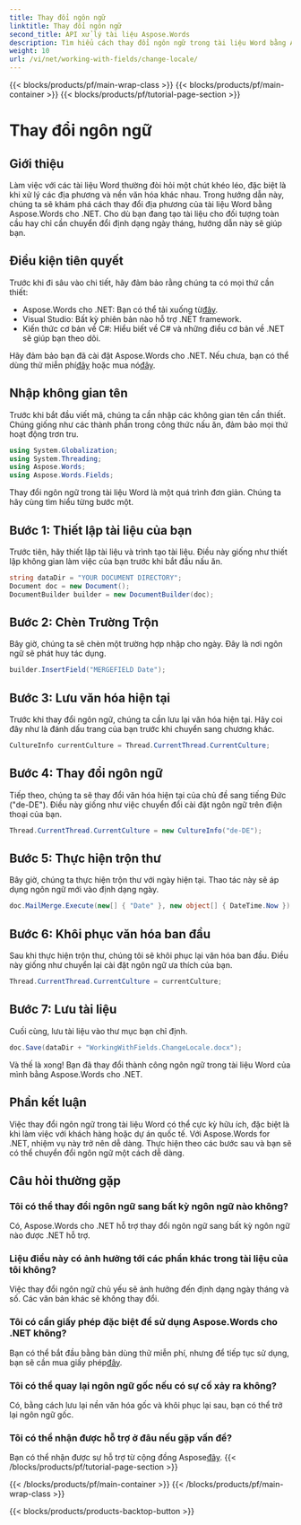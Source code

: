 ```yaml
---
title: Thay đổi ngôn ngữ
linktitle: Thay đổi ngôn ngữ
second_title: API xử lý tài liệu Aspose.Words
description: Tìm hiểu cách thay đổi ngôn ngữ trong tài liệu Word bằng Aspose.Words cho .NET với hướng dẫn này. Hoàn hảo để xử lý các dự án và khách hàng quốc tế.
weight: 10
url: /vi/net/working-with-fields/change-locale/
---
```


{{< blocks/products/pf/main-wrap-class >}}
{{< blocks/products/pf/main-container >}}
{{< blocks/products/pf/tutorial-page-section >}}

# Thay đổi ngôn ngữ

## Giới thiệu

Làm việc với các tài liệu Word thường đòi hỏi một chút khéo léo, đặc biệt là khi xử lý các địa phương và nền văn hóa khác nhau. Trong hướng dẫn này, chúng ta sẽ khám phá cách thay đổi địa phương của tài liệu Word bằng Aspose.Words cho .NET. Cho dù bạn đang tạo tài liệu cho đối tượng toàn cầu hay chỉ cần chuyển đổi định dạng ngày tháng, hướng dẫn này sẽ giúp bạn.

## Điều kiện tiên quyết

Trước khi đi sâu vào chi tiết, hãy đảm bảo rằng chúng ta có mọi thứ cần thiết:

-  Aspose.Words cho .NET: Bạn có thể tải xuống từ[đây](https://releases.aspose.com/words/net/).
- Visual Studio: Bất kỳ phiên bản nào hỗ trợ .NET framework.
- Kiến thức cơ bản về C#: Hiểu biết về C# và những điều cơ bản về .NET sẽ giúp bạn theo dõi.

 Hãy đảm bảo bạn đã cài đặt Aspose.Words cho .NET. Nếu chưa, bạn có thể dùng thử miễn phí[đây](https://releases.aspose.com/) hoặc mua nó[đây](https://purchase.aspose.com/buy).

## Nhập không gian tên

Trước khi bắt đầu viết mã, chúng ta cần nhập các không gian tên cần thiết. Chúng giống như các thành phần trong công thức nấu ăn, đảm bảo mọi thứ hoạt động trơn tru.

```csharp
using System.Globalization;
using System.Threading;
using Aspose.Words;
using Aspose.Words.Fields;
```

Thay đổi ngôn ngữ trong tài liệu Word là một quá trình đơn giản. Chúng ta hãy cùng tìm hiểu từng bước một.

## Bước 1: Thiết lập tài liệu của bạn

Trước tiên, hãy thiết lập tài liệu và trình tạo tài liệu. Điều này giống như thiết lập không gian làm việc của bạn trước khi bắt đầu nấu ăn.

```csharp
string dataDir = "YOUR DOCUMENT DIRECTORY";
Document doc = new Document();
DocumentBuilder builder = new DocumentBuilder(doc);
```

## Bước 2: Chèn Trường Trộn

Bây giờ, chúng ta sẽ chèn một trường hợp nhập cho ngày. Đây là nơi ngôn ngữ sẽ phát huy tác dụng.

```csharp
builder.InsertField("MERGEFIELD Date");
```

## Bước 3: Lưu văn hóa hiện tại

Trước khi thay đổi ngôn ngữ, chúng ta cần lưu lại văn hóa hiện tại. Hãy coi đây như là đánh dấu trang của bạn trước khi chuyển sang chương khác.

```csharp
CultureInfo currentCulture = Thread.CurrentThread.CurrentCulture;
```

## Bước 4: Thay đổi ngôn ngữ

Tiếp theo, chúng ta sẽ thay đổi văn hóa hiện tại của chủ đề sang tiếng Đức ("de-DE"). Điều này giống như việc chuyển đổi cài đặt ngôn ngữ trên điện thoại của bạn.

```csharp
Thread.CurrentThread.CurrentCulture = new CultureInfo("de-DE");
```

## Bước 5: Thực hiện trộn thư

Bây giờ, chúng ta thực hiện trộn thư với ngày hiện tại. Thao tác này sẽ áp dụng ngôn ngữ mới vào định dạng ngày.

```csharp
doc.MailMerge.Execute(new[] { "Date" }, new object[] { DateTime.Now });
```

## Bước 6: Khôi phục văn hóa ban đầu

Sau khi thực hiện trộn thư, chúng tôi sẽ khôi phục lại văn hóa ban đầu. Điều này giống như chuyển lại cài đặt ngôn ngữ ưa thích của bạn.

```csharp
Thread.CurrentThread.CurrentCulture = currentCulture;
```

## Bước 7: Lưu tài liệu

Cuối cùng, lưu tài liệu vào thư mục bạn chỉ định.

```csharp
doc.Save(dataDir + "WorkingWithFields.ChangeLocale.docx");
```

Và thế là xong! Bạn đã thay đổi thành công ngôn ngữ trong tài liệu Word của mình bằng Aspose.Words cho .NET.

## Phần kết luận

Việc thay đổi ngôn ngữ trong tài liệu Word có thể cực kỳ hữu ích, đặc biệt là khi làm việc với khách hàng hoặc dự án quốc tế. Với Aspose.Words for .NET, nhiệm vụ này trở nên dễ dàng. Thực hiện theo các bước sau và bạn sẽ có thể chuyển đổi ngôn ngữ một cách dễ dàng.

## Câu hỏi thường gặp

### Tôi có thể thay đổi ngôn ngữ sang bất kỳ ngôn ngữ nào không?
Có, Aspose.Words cho .NET hỗ trợ thay đổi ngôn ngữ sang bất kỳ ngôn ngữ nào được .NET hỗ trợ.

### Liệu điều này có ảnh hưởng tới các phần khác trong tài liệu của tôi không?
Việc thay đổi ngôn ngữ chủ yếu sẽ ảnh hưởng đến định dạng ngày tháng và số. Các văn bản khác sẽ không thay đổi.

### Tôi có cần giấy phép đặc biệt để sử dụng Aspose.Words cho .NET không?
 Bạn có thể bắt đầu bằng bản dùng thử miễn phí, nhưng để tiếp tục sử dụng, bạn sẽ cần mua giấy phép[đây](https://purchase.aspose.com/buy).

### Tôi có thể quay lại ngôn ngữ gốc nếu có sự cố xảy ra không?
Có, bằng cách lưu lại nền văn hóa gốc và khôi phục lại sau, bạn có thể trở lại ngôn ngữ gốc.

### Tôi có thể nhận được hỗ trợ ở đâu nếu gặp vấn đề?
 Bạn có thể nhận được sự hỗ trợ từ cộng đồng Aspose[đây](https://forum.aspose.com/c/words/8).
{{< /blocks/products/pf/tutorial-page-section >}}

{{< /blocks/products/pf/main-container >}}
{{< /blocks/products/pf/main-wrap-class >}}

{{< blocks/products/products-backtop-button >}}
